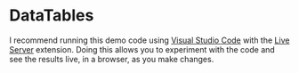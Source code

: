 # DataTables

I recommend running this demo code using [Visual Studio Code](https://code.visualstudio.com/) with the [Live Server](https://marketplace.visualstudio.com/items?itemName=ritwickdey.LiveServer) extension. Doing this allows you to experiment with the code and see the results live, in a browser, as you make changes.
